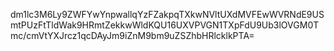 dm1lc3M6Ly9ZWFYwYnpwallqYzFZakpqTXkwNVltUXdMVFEwWVRNdE9USmtPUzFtTldWak9HRmtZekkwWldKQU16UXVPVGN1TXpFdU9Ub3lOVGM0Tmc/cmVtYXJrcz1qcDAyJm9iZnM9bm9uZSZhbHRlcklkPTA=
